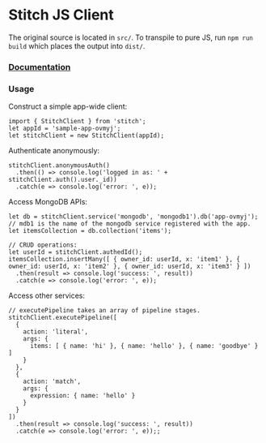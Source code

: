 # Stitch JS Client

The original source is located in `src/`.
To transpile to pure JS, run `npm run build` which places the output into `dist/`.

### [Documentation](https://s3.amazonaws.com/stitch-sdks/js/docs/master/index.html)

### Usage

Construct a simple app-wide client:
```
import { StitchClient } from 'stitch';
let appId = 'sample-app-ovmyj';
let stitchClient = new StitchClient(appId);
```

Authenticate anonymously:
```
stitchClient.anonymousAuth()
  .then(() => console.log('logged in as: ' + stitchClient.auth().user._id))
  .catch(e => console.log('error: ', e));
```

Access MongoDB APIs:
```
let db = stitchClient.service('mongodb', 'mongodb1').db('app-ovmyj'); // mdb1 is the name of the mongodb service registered with the app.
let itemsCollection = db.collection('items');

// CRUD operations:
let userId = stitchClient.authedId();
itemsCollection.insertMany([ { owner_id: userId, x: 'item1' }, { owner_id: userId, x: 'item2' }, { owner_id: userId, x: 'item3' } ])
  .then(result => console.log('success: ', result))
  .catch(e => console.log('error: ', e));
```

Access other services:
```
// executePipeline takes an array of pipeline stages.
stitchClient.executePipeline([
  {
    action: 'literal',
    args: {
      items: [ { name: 'hi' }, { name: 'hello' }, { name: 'goodbye' } ]
    }
  },
  {
    action: 'match',
    args: {
      expression: { name: 'hello' }
    }
  }
])
  .then(result => console.log('success: ', result))
  .catch(e => console.log('error: ', e));;
```
